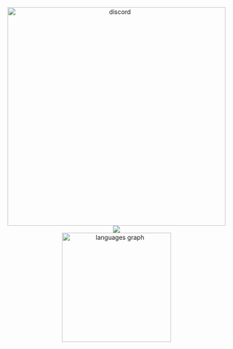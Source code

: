 <div align="center">
   <img align="center" src="https://lanyard.cnrad.dev/api/279054249919381505?borderRadius=5px&theme=dark&bg=00000000&hideSpotify=false" width="500" alt="discord"/>
   <img src="https://skillicons.dev/icons?i=linux,bash,sublime,rust,cs,c,cpp,ts,go,py" />
<div align="center">
<!--      <img src="https://github-readme-stats-git-masterorgs-github-readme-stats-team.vercel.app/api?username=tacotakedown&include_orgs=true&show_icons=true&hide_border=true&theme=transparent&locale=en&card_width=300" height="250" alt="stats"/> -->
  <img src="https://github-readme-stats.vercel.app/api/top-langs?username=tacotakedown&locale=en&size_weight=0.3&count_weight=0.7&hide_title=false&layout=compact&langs_count=6&theme=transparent&hide_border=true&card_width=300" height="250" alt="languages graph"  />
</div>

</div>

